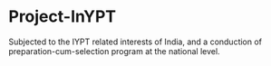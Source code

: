 # Project-InYPT
Subjected to the IYPT related interests of India, and a conduction of preparation-cum-selection program at the national level.
